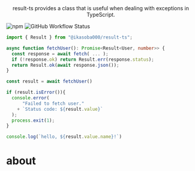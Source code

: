 <center>
result-ts provides a class that is useful when dealing with exceptions in TypeScript.
</center>

![npm](https://img.shields.io/npm/v/@ikasoba000/result-ts?style=flat-square)
![GitHub Workflow Status](https://img.shields.io/github/actions/workflow/status/ikasoba/result-ts/test.yaml?label=test)

```ts
import { Result } from "@ikasoba000/result-ts";

async function fetchUser(): Promise<Result<User, number>> {
  const response = await fetch( ... );
  if (!response.ok) return Result.err(response.status);
  return Result.ok(await response.json());
}

const result = await fetchUser()

if (result.isError()){
  console.error(
      "Failed to fetch user."
    + `Status code: ${result.value}`
  );
  process.exit(1);
}

console.log(`hello, ${result.value.name}!`)
```

# about
